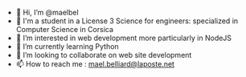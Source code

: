- 👋 Hi, I’m @maelbel
- 💼 I'm a student in a License 3 Science for engineers: specialized in Computer Science in Corsica
- 👀 I’m interested in web development more particularly in NodeJS
- 🌱 I’m currently learning Python
- 💞️ I’m looking to collaborate on web site development
- 📫 How to reach me : mael.belliard@laposte.net
<!---
maelbel/maelbel is a ✨ special ✨ repository because its `README.md` (this file) appears on your GitHub profile.
You can click the Preview link to take a look at your changes.
--->

